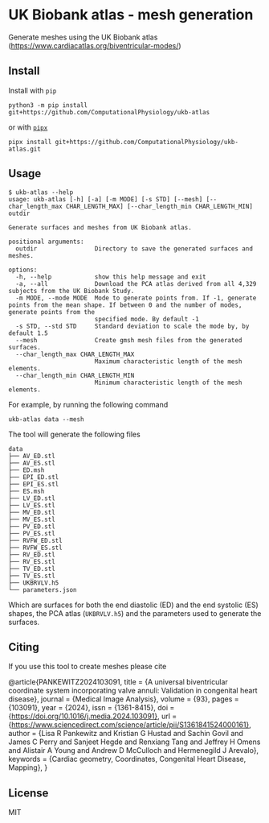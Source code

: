 # UK Biobank atlas - mesh generation

Generate meshes using the UK Biobank atlas (https://www.cardiacatlas.org/biventricular-modes/)


## Install
Install with `pip`
```
python3 -m pip install git+https://github.com/ComputationalPhysiology/ukb-atlas
```
or with [`pipx`](https://github.com/pypa/pipx)
```
pipx install git+https://github.com/ComputationalPhysiology/ukb-atlas.git
```

## Usage
```
$ ukb-atlas --help
usage: ukb-atlas [-h] [-a] [-m MODE] [-s STD] [--mesh] [--char_length_max CHAR_LENGTH_MAX] [--char_length_min CHAR_LENGTH_MIN] outdir

Generate surfaces and meshes from UK Biobank atlas.

positional arguments:
  outdir                Directory to save the generated surfaces and meshes.

options:
  -h, --help            show this help message and exit
  -a, --all             Download the PCA atlas derived from all 4,329 subjects from the UK Biobank Study.
  -m MODE, --mode MODE  Mode to generate points from. If -1, generate points from the mean shape. If between 0 and the number of modes, generate points from the
                        specified mode. By default -1
  -s STD, --std STD     Standard deviation to scale the mode by, by default 1.5
  --mesh                Create gmsh mesh files from the generated surfaces.
  --char_length_max CHAR_LENGTH_MAX
                        Maximum characteristic length of the mesh elements.
  --char_length_min CHAR_LENGTH_MIN
                        Minimum characteristic length of the mesh elements.
```
For example, by running the following command
```
ukb-atlas data --mesh
```
The tool will generate the following files
```
data
├── AV_ED.stl
├── AV_ES.stl
├── ED.msh
├── EPI_ED.stl
├── EPI_ES.stl
├── ES.msh
├── LV_ED.stl
├── LV_ES.stl
├── MV_ED.stl
├── MV_ES.stl
├── PV_ED.stl
├── PV_ES.stl
├── RVFW_ED.stl
├── RVFW_ES.stl
├── RV_ED.stl
├── RV_ES.stl
├── TV_ED.stl
├── TV_ES.stl
├── UKBRVLV.h5
└── parameters.json
```
Which are surfaces for both the end diastolic (ED) and the end systolic (ES) shapes, the PCA atlas (`UKBRVLV.h5`) and the parameters used to generate the surfaces.

## Citing
If you use this tool to create meshes please cite

@article{PANKEWITZ2024103091,
title = {A universal biventricular coordinate system incorporating valve annuli: Validation in congenital heart disease},
journal = {Medical Image Analysis},
volume = {93},
pages = {103091},
year = {2024},
issn = {1361-8415},
doi = {https://doi.org/10.1016/j.media.2024.103091},
url = {https://www.sciencedirect.com/science/article/pii/S1361841524000161},
author = {Lisa R Pankewitz and Kristian G Hustad and Sachin Govil and James C Perry and Sanjeet Hegde and Renxiang Tang and Jeffrey H Omens and Alistair A Young and Andrew D McCulloch and Hermenegild J Arevalo},
keywords = {Cardiac geometry, Coordinates, Congenital Heart Disease, Mapping},
}

## License
MIT
